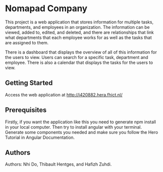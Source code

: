 # Nomapad Company

This project is a web application that stores information for multiple tasks, departments, and employees in an organization. The information can be viewed, added to, edited, and deleted, and there are relationships that link what departments that each employee works for as well as the tasks that are assigned to them.

There is a dashboard that displays the overview of all of this information for the users to view. Users can search for a specific task, department and employee. There is also a calendar that displays the tasks for the users to view.

## Getting Started

Access the web application at http://i420882.hera.fhict.nl/

## Prerequisites

Firstly, if you want the application like this you need to generate npm install in your local computer. Then try to install angular with your terminal. Generate some components you needed and make sure you follow the Hero Tutorial in Angular Documentation.

## Authors
Authors: Nhi Do, Thibault Hentges, and Hafizh Zuhdi.